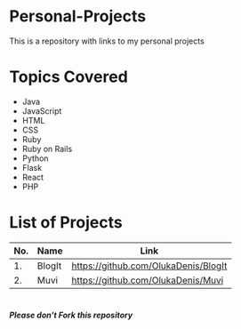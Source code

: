 # Personal-Projects
This is a repository with links to my personal projects

# Topics Covered
- Java
- JavaScript
- HTML
- CSS
- Ruby
- Ruby on Rails
- Python
- Flask
- React
- PHP

# List of Projects
No. | Name | Link|
|---------- | ------ | ---------
1. | BlogIt | <https://github.com/OlukaDenis/BlogIt> |
2. | Muvi | <https://github.com/OlukaDenis/Muvi>


#
  ##### _Please don't Fork this repository_ 
#
